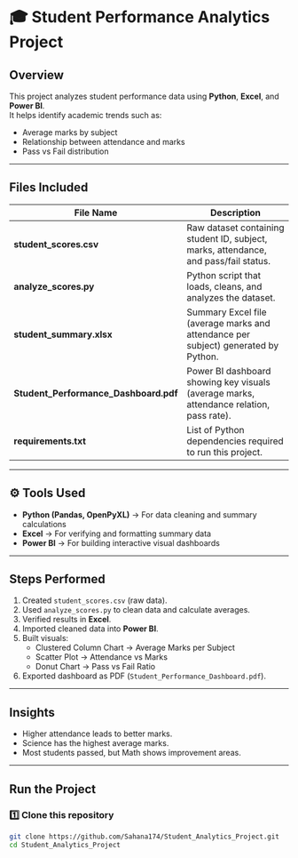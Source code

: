 # 🎓 Student Performance Analytics Project

## Overview
This project analyzes student performance data using **Python**, **Excel**, and **Power BI**.  
It helps identify academic trends such as:
- Average marks by subject  
- Relationship between attendance and marks  
- Pass vs Fail distribution  

---

##  Files Included

| File Name | Description |
|------------|-------------|
| **student_scores.csv** | Raw dataset containing student ID, subject, marks, attendance, and pass/fail status. |
| **analyze_scores.py** | Python script that loads, cleans, and analyzes the dataset. |
| **student_summary.xlsx** | Summary Excel file (average marks and attendance per subject) generated by Python. |
| **Student_Performance_Dashboard.pdf** | Power BI dashboard showing key visuals (average marks, attendance relation, pass rate). |
| **requirements.txt** | List of Python dependencies required to run this project. |

---

## ⚙️ Tools Used
-  **Python (Pandas, OpenPyXL)** → For data cleaning and summary calculations  
-  **Excel** → For verifying and formatting summary data  
- **Power BI** → For building interactive visual dashboards  

---

## Steps Performed
1. Created `student_scores.csv` (raw data).  
2. Used `analyze_scores.py` to clean data and calculate averages.  
3. Verified results in **Excel**.  
4. Imported cleaned data into **Power BI**.  
5. Built visuals:
   - Clustered Column Chart → Average Marks per Subject  
   - Scatter Plot → Attendance vs Marks  
   - Donut Chart → Pass vs Fail Ratio  
6. Exported dashboard as PDF (`Student_Performance_Dashboard.pdf`).

---

## Insights
- Higher attendance leads to better marks.  
- Science has the highest average marks.  
- Most students passed, but Math shows improvement areas.  

---

##  Run the Project

### 1️⃣ Clone this repository
```bash
git clone https://github.com/Sahana174/Student_Analytics_Project.git
cd Student_Analytics_Project
